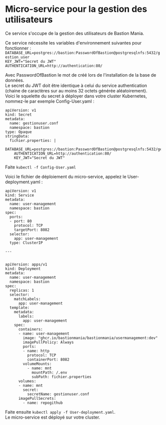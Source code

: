 # Micro-service pour la gestion des utilisateurs
  
 Ce service s'occupe de la gestion des utilisateurs de Bastion Mania.  
   
 Ce service nécessite les variables d'environnement suivantes pour fonctionner :
 `DATABASE_URL=postgres://bastion:PasswordOfBastion@postgresqlnfs:5432/gestion_user`  
 `KEY_JWT="Secret du JWT"`  
 `AUTHENTICATION_URL=http://authentication:80/`  
   
  Avec PasswordOfBastion le mot de créé lors de l'installation de la base de données.  
  Le secret du JWT doit être identique à celui du service authentication (chaine de caractères sur au moins 32 octets générée aléatoirement).  
Voici le squelette du secret à déployer dans votre cluster Kubernetes, nommez-le par exemple Config-User.yaml :  
```
apiVersion: v1
kind: Secret
metadata:
  name: gestionuser.conf
  namespace: bastion
type: Opaque
stringData:
  fichier.properties: |
    DATABASE_URL=postgres://bastion:PasswordOfBastion@postgresqlnfs:5432/gestion_user
    AUTHENTICATION_URL=http://authentication:80/
    KEY_JWT="Secret du JWT"
```  
  
Faite `kubectl -f Config-User.yaml`  
  
Voici le fichier de déploiement du micro-service, appelez le User-deployment.yaml :  
```
apiVersion: v1
kind: Service
metadata:
  name: user-management
  namespace: bastion
spec:
  ports:
  - port: 80 
    protocol: TCP
    targetPort: 8082
  selector:
    app: user-management
  type: ClusterIP

---


apiVersion: apps/v1
kind: Deployment
metadata:
  name: user-management
  namespace: bastion
spec:
  replicas: 1
  selector:
    matchLabels:
      app: user-management
  template:
    metadata:
      labels:
        app: user-management
    spec:
      containers:
      - name: user-management
        image: "ghcr.io/bastionmania/bastionmania/usermanagement:dev"
        imagePullPolicy: Always
        ports:
        - name: http
          protocol: TCP
          containerPort: 8082
        volumeMounts:
          - name: mnt
            mountPath: /.env
            subPath: fichier.properties
      volumes:
      - name: mnt
        secret:
          secretName: gestionuser.conf
      imagePullSecrets:
        - name: repogithub
```  
  
Faite ensuite `kubectl apply -f User-deployment.yaml`.  
Le micro-service est déployé sur votre cluster.